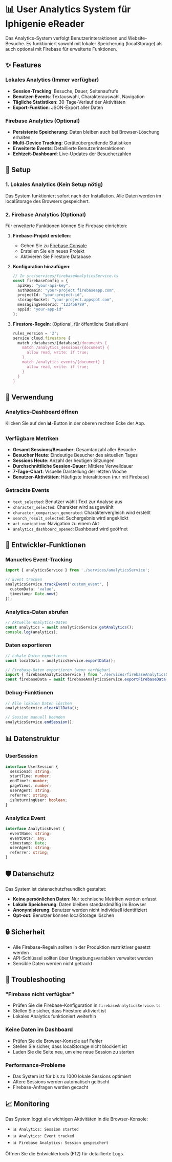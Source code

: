 # 📊 User Analytics System für Iphigenie eReader

Das Analytics-System verfolgt Benutzerinteraktionen und Website-Besuche. Es funktioniert sowohl mit lokaler Speicherung (localStorage) als auch optional mit Firebase für erweiterte Funktionen.

## ✨ Features

### Lokales Analytics (Immer verfügbar)
- **Session-Tracking**: Besuche, Dauer, Seitenaufrufe
- **Benutzer-Events**: Textauswahl, Charakterauswahl, Navigation
- **Tägliche Statistiken**: 30-Tage-Verlauf der Aktivitäten
- **Export-Funktion**: JSON-Export aller Daten

### Firebase Analytics (Optional)
- **Persistente Speicherung**: Daten bleiben auch bei Browser-Löschung erhalten
- **Multi-Device Tracking**: Geräteübergreifende Statistiken
- **Erweiterte Events**: Detaillierte Benutzerinteraktionen
- **Echtzeit-Dashboard**: Live-Updates der Besucherzahlen

## 🚀 Setup

### 1. Lokales Analytics (Kein Setup nötig)
Das System funktioniert sofort nach der Installation. Alle Daten werden im localStorage des Browsers gespeichert.

### 2. Firebase Analytics (Optional)
Für erweiterte Funktionen können Sie Firebase einrichten:

1. **Firebase-Projekt erstellen**:
   - Gehen Sie zu [Firebase Console](https://console.firebase.google.com/)
   - Erstellen Sie ein neues Projekt
   - Aktivieren Sie Firestore Database

2. **Konfiguration hinzufügen**:
   ```typescript
   // In src/services/firebaseAnalyticsService.ts
   const firebaseConfig = {
     apiKey: "your-api-key",
     authDomain: "your-project.firebaseapp.com",
     projectId: "your-project-id",
     storageBucket: "your-project.appspot.com",
     messagingSenderId: "123456789",
     appId: "your-app-id"
   };
   ```

3. **Firestore-Regeln**: (Optional, für öffentliche Statistiken)
   ```javascript
   rules_version = '2';
   service cloud.firestore {
     match /databases/{database}/documents {
       match /analytics_sessions/{document} {
         allow read, write: if true;
       }
       match /analytics_events/{document} {
         allow read, write: if true;
       }
     }
   }
   ```

## 📱 Verwendung

### Analytics-Dashboard öffnen
Klicken Sie auf den **📊**-Button in der oberen rechten Ecke der App.

### Verfügbare Metriken
- **Gesamt Sessions/Besucher**: Gesamtanzahl aller Besuche
- **Besucher Heute**: Eindeutige Besucher des aktuellen Tages
- **Sessions Heute**: Anzahl der heutigen Sitzungen
- **Durchschnittliche Session-Dauer**: Mittlere Verweildauer
- **7-Tage-Chart**: Visuelle Darstellung der letzten Woche
- **Benutzer-Aktivitäten**: Häufigste Interaktionen (nur mit Firebase)

### Getrackte Events
- `text_selected`: Benutzer wählt Text zur Analyse aus
- `character_selected`: Charakter wird ausgewählt
- `character_comparison_generated`: Charaktervergleich wird erstellt
- `search_result_selected`: Suchergebnis wird angeklickt
- `act_navigation`: Navigation zu einem Akt
- `analytics_dashboard_opened`: Dashboard wird geöffnet

## 🔧 Entwickler-Funktionen

### Manuelles Event-Tracking
```typescript
import { analyticsService } from './services/analyticsService';

// Event tracken
analyticsService.trackEvent('custom_event', {
  customData: 'value',
  timestamp: Date.now()
});
```

### Analytics-Daten abrufen
```typescript
// Aktuelle Analytics-Daten
const analytics = await analyticsService.getAnalytics();
console.log(analytics);
```

### Daten exportieren
```typescript
// Lokale Daten exportieren
const localData = analyticsService.exportData();

// Firebase-Daten exportieren (wenn verfügbar)
import { firebaseAnalyticsService } from './services/firebaseAnalyticsService';
const firebaseData = await firebaseAnalyticsService.exportFirebaseData();
```

### Debug-Funktionen
```typescript
// Alle lokalen Daten löschen
analyticsService.clearAllData();

// Session manuell beenden
analyticsService.endSession();
```

## 📊 Datenstruktur

### UserSession
```typescript
interface UserSession {
  sessionId: string;
  startTime: number;
  endTime?: number;
  pageViews: number;
  userAgent: string;
  referrer: string;
  isReturningUser: boolean;
}
```

### Analytics Event
```typescript
interface AnalyticsEvent {
  eventName: string;
  eventData?: any;
  timestamp: Date;
  userAgent: string;
  referrer: string;
}
```

## 🛡️ Datenschutz

Das System ist datenschutzfreundlich gestaltet:
- **Keine persönlichen Daten**: Nur technische Metriken werden erfasst
- **Lokale Speicherung**: Daten bleiben standardmäßig im Browser
- **Anonymisierung**: Benutzer werden nicht individuell identifiziert
- **Opt-out**: Benutzer können localStorage löschen

## 🔒 Sicherheit

- Alle Firebase-Regeln sollten in der Produktion restriktiver gesetzt werden
- API-Schlüssel sollten über Umgebungsvariablen verwaltet werden
- Sensible Daten werden nicht getrackt

## 🐛 Troubleshooting

### "Firebase nicht verfügbar"
- Prüfen Sie die Firebase-Konfiguration in `firebaseAnalyticsService.ts`
- Stellen Sie sicher, dass Firestore aktiviert ist
- Lokales Analytics funktioniert weiterhin

### Keine Daten im Dashboard
- Prüfen Sie die Browser-Konsole auf Fehler
- Stellen Sie sicher, dass localStorage nicht blockiert ist
- Laden Sie die Seite neu, um eine neue Session zu starten

### Performance-Probleme
- Das System ist für bis zu 1000 lokale Sessions optimiert
- Ältere Sessions werden automatisch gelöscht
- Firebase-Anfragen werden gecacht

## 📈 Monitoring

Das System loggt alle wichtigen Aktivitäten in die Browser-Konsole:
- `📊 Analytics: Session started`
- `📊 Analytics: Event tracked`
- `📊 Firebase Analytics: Session gespeichert`

Öffnen Sie die Entwicklertools (F12) für detaillierte Logs.
